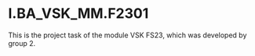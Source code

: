 # I.BA_VSK_MM.F2301
This is the project task of the module VSK FS23, which was developed by group 2.